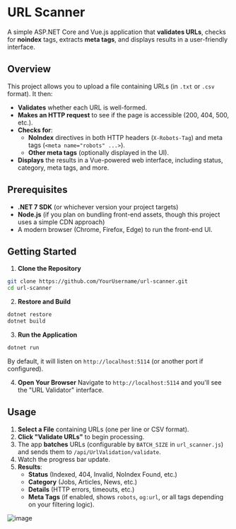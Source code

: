 # URL Scanner

A simple ASP.NET Core and Vue.js application that **validates URLs**, checks for **noindex** tags, extracts **meta tags**, and displays results in a user-friendly interface.

## Overview

This project allows you to upload a file containing URLs (in `.txt` or `.csv` format). It then:

* **Validates** whether each URL is well-formed.
* **Makes an HTTP request** to see if the page is accessible (200, 404, 500, etc.).
* **Checks for**:
   * **NoIndex** directives in both HTTP headers (`X-Robots-Tag`) and meta tags (`<meta name="robots" ...>`).
   * **Other meta tags** (optionally displayed in the UI).
* **Displays** the results in a Vue-powered web interface, including status, category, meta tags, and more.

## Prerequisites

* **.NET 7 SDK** (or whichever version your project targets)
* **Node.js** (if you plan on bundling front-end assets, though this project uses a simple CDN approach)
* A modern browser (Chrome, Firefox, Edge) to run the front-end UI.

## Getting Started

1. **Clone the Repository**

```bash
git clone https://github.com/YourUsername/url-scanner.git
cd url-scanner
```

2. **Restore and Build**

```bash
dotnet restore
dotnet build
```

3. **Run the Application**

```bash
dotnet run
```

By default, it will listen on `http://localhost:5114` (or another port if configured).

4. **Open Your Browser**
Navigate to `http://localhost:5114` and you'll see the "URL Validator" interface.

## Usage

1. **Select a File** containing URLs (one per line or CSV format).
2. **Click "Validate URLs"** to begin processing.
3. The app **batches** URLs (configurable by `BATCH_SIZE` in `url_scanner.js`) and sends them to `/api/UrlValidation/validate`.
4. Watch the progress bar update.
5. **Results**:
   * **Status** (Indexed, 404, Invalid, NoIndex Found, etc.)
   * **Category** (Jobs, Articles, News, etc.)
   * **Details** (HTTP errors, timeouts, etc.)
   * **Meta Tags** (if enabled, shows `robots`, `og:url`, or all tags depending on your filtering logic).


![image](https://github.com/user-attachments/assets/0c0e7969-cf5c-411d-a67b-c5a245778cab)
